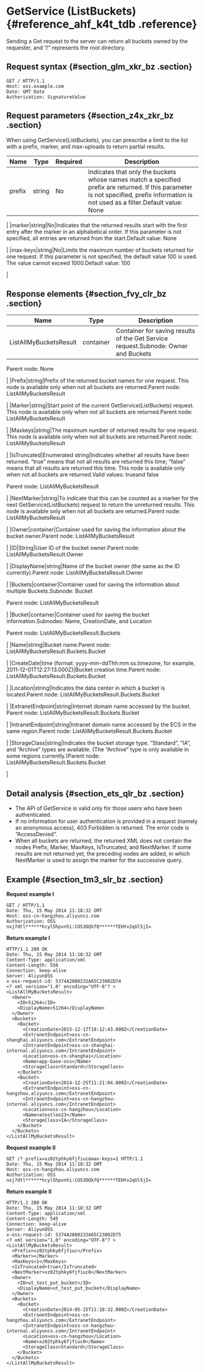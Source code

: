 # GetService \(ListBuckets\) {#reference_ahf_k4t_tdb .reference}

Sending a Get request to the server can return all buckets owned by the requester, and “/“ represents the root directory.

## Request syntax {#section_glm_xkr_bz .section}

```
GET / HTTP/1.1
Host: oss.example.com
Date: GMT Date
Authorization: SignatureValue
```

## Request parameters {#section_z4x_zkr_bz .section}

When using GetService\(ListBuckets\), you can prescribe a limit to the list with a prefix, marker, and max-uploads to return partial results.

|Name|Type|Required|Description|
|----|----|--------|-----------|
|prefix|string|No|Indicates that only the buckets whose names match a specified prefix are returned. If this parameter is not specified, prefix information is not used as a filter.Default value: None

|
|marker|string|No|Indicates that the returned results start with the first entry after the marker in an alphabetical order. If this parameter is not specified, all entries are returned from the start.Default value: None

|
|max-keys|string|No|Limits the maximum number of buckets returned for one request. If this parameter is not specified, the default value 100 is used. The value cannot exceed 1000.Default value: 100

|

## Response elements {#section_fvy_clr_bz .section}

|Name|Type|Description|
|----|----|-----------|
|ListAllMyBucketsResult|container|Container for saving results of the Get Service request.Subnode: Owner and Buckets

Parent node: None

|
|Prefix|string|Prefix of the returned bucket names for one request. This node is available only when not all buckets are returned.Parent node: ListAllMyBucketsResult

|
|Marker|string|Start point of the current GetService\(ListBuckets\) request. This node is available only when not all buckets are returned.Parent node: ListAllMyBucketsResult

|
|Maxkeys|string|The maximum number of returned results for one request. This node is available only when not all buckets are returned.Parent node: ListAllMyBucketsResult

|
|IsTruncated|Enumerated string|Indicates whether all results have been returned. “true” means that not all results are returned this time; “false” means that all results are returned this time. This node is available only when not all buckets are returned.Valid values: trueand false

Parent node: ListAllMyBucketsResult

|
|NextMarker|string|To indicate that this can be counted as a marker for the next GetService\(ListBuckets\) request to return the unreturned results. This node is available only when not all buckets are returned.Parent node: ListAllMyBucketsResult

|
|Owner|container|Container used for saving the information about the bucket owner.Parent node: ListAllMyBucketsResult

|
|ID|String|User ID of the bucket owner.Parent node: ListAllMyBucketsResult.Owner

|
|DisplayName|string|Name of the bucket owner \(the same as the ID currently\).Parent node: ListAllMyBucketsResult.Owner

|
|Buckets|container|Container used for saving the information about multiple Buckets.Subnode: Bucket

Parent node: ListAllMyBucketsResult

|
|Bucket|container|Container used for saving the bucket information.Subnodes: Name, CreationDate, and Location

Parent node: ListAllMyBucketsResult.Buckets

|
|Name|string|Bucket name.Parent node: ListAllMyBucketsResult.Buckets.Bucket

|
|CreateDate|time \(format: yyyy-mm-ddThh:mm:ss.timezone, for example, 2011-12-01T12:27:13.000Z\)|Bucket creation time.Parent node: ListAllMyBucketsResult.Buckets.Bucket

|
|Location|string|Indicates the data center in which a bucket is located.Parent node: ListAllMyBucketsResult.Buckets.Bucket

|
|ExtranetEndpoint|string|Internet domain name accessed by the bucket.  Parent node: ListAllMyBucketsResult.Buckets.Bucket

|
|IntranetEndpoint|string|Intranet domain name accessed by the ECS in the same region.Parent node: ListAllMyBucketsResult.Buckets.Bucket

|
|StorageClass|string|Indicates the bucket storage type. “Standard”, “IA”, and “Archive” types are available. \(The “Archive” type is only available in some regions currently.\)Parent node: ListAllMyBucketsResult.Buckets.Bucket

|

## Detail analysis {#section_ets_qlr_bz .section}

-   The API of GetService is valid only for those users who have been authenticated.
-   If no information for user authentication is provided in a request \(namely an anonymous access\), 403 Forbidden is returned. The error code is “AccessDenied”.
-   When all buckets are returned, the returned XML does not contain the nodes Prefix, Marker, MaxKeys, IsTruncated, and NextMarker. If some results are not returned yet, the preceding nodes are added, in which NextMarker is used to assign the marker for the successive query.

## Example {#section_tm3_slr_bz .section}

**Request example I**

```
GET / HTTP/1.1
Date: Thu, 15 May 2014 11:18:32 GMT
Host: oss-cn-hangzhou.aliyuncs.com
Authorization: OSS nxj7dtl******hcyl5hpvnhi:COS3OQkfQ******TEHYv2qUl5jI=
```

**Return example I**

```
HTTP/1.1 200 OK
Date: Thu, 15 May 2014 11:18:32 GMT
Content-Type: application/xml
Content-Length: 556
Connection: keep-alive
Server: AliyunOSS
x-oss-request-id: 5374A2880232A65C23002D74
<? xml version="1.0" encoding="UTF-8"? >
<ListAllMyBucketsResult>
  <Owner>
    <ID>51264</ID>
    <DisplayName>51264</DisplayName>
  </Owner>
  <Buckets>
    <Bucket>
      <CreationDate>2015-12-17T18:12:43.000Z</CreationDate>
      <ExtranetEndpoint>oss-cn-shanghai.aliyuncs.com</ExtranetEndpoint>
      <IntranetEndpoint>oss-cn-shanghai-internal.aliyuncs.com</IntranetEndpoint>
      <Location>oss-cn-shanghai</Location>
      <Name>app-base-oss</Name>
      <StorageClass>Standard</StorageClass>
    </Bucket>
    <Bucket>
      <CreationDate>2014-12-25T11:21:04.000Z</CreationDate>
      <ExtranetEndpoint>oss-cn-hangzhou.aliyuncs.com</ExtranetEndpoint>
      <IntranetEndpoint>oss-cn-hangzhou-internal.aliyuncs.com</IntranetEndpoint>
      <Location>oss-cn-hangzhou</Location>
      <Name>atestleo23</Name>
      <StorageClass>IA</StorageClass>
    </Bucket>
  </Buckets>
</ListAllMyBucketsResult>
```

**Request example II**

```
GET /? prefix=xz02tphky6fjfiuc&max-keys=1 HTTP/1.1
Date: Thu, 15 May 2014 11:18:32 GMT
Host: oss-cn-hangzhou.aliyuncs.com
Authorization: OSS nxj7dtl******hcyl5hpvnhi:COS3OQkfQ******TEHYv2qUl5jI=
```

**Return example II**

```
HTTP/1.1 200 OK
Date: Thu, 15 May 2014 11:18:32 GMT
Content-Type: application/xml
Content-Length: 545
Connection: keep-alive
Server: AliyunOSS
x-oss-request-id: 5374A2880232A65C23002D75
<? xml version="1.0" encoding="UTF-8"? >
<ListAllMyBucketsResult>
  <Prefix>xz02tphky6fjfiuc</Prefix>
  <Marker></Marker>
  <MaxKeys>1</MaxKeys>
  <IsTruncated>true</IsTruncated>
  <NextMarker>xz02tphky6fjfiuc0</NextMarker>
  <Owner>
    <ID>ut_test_put_bucket</ID>
    <DisplayName>ut_test_put_bucket</DisplayName>
  </Owner>
  <Buckets>
    <Bucket>
      <CreationDate>2014-05-15T11:18:32.000Z</CreationDate>
      <ExtranetEndpoint>oss-cn-hangzhou.aliyuncs.com</ExtranetEndpoint>
      <IntranetEndpoint>oss-cn-hangzhou-internal.aliyuncs.com</IntranetEndpoint>
      <Location>oss-cn-hangzhou</Location>
      <Name>xz02tphky6fjfiuc0</Name>
      <StorageClass>Standard</StorageClass>
    </Bucket>
  </Buckets>
</ListAllMyBucketsResult>
```

